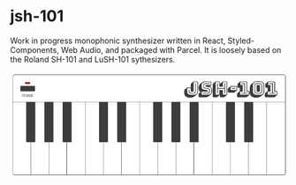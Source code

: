 # jsh-101

Work in progress monophonic synthesizer written in React, Styled-Components, Web Audio, and packaged with Parcel.
It is loosely based on the Roland SH-101 and LuSH-101 sythesizers.

![screenshot][screenshot]

[screenshot]: ./static/screenshot.png 'Screenshot'
